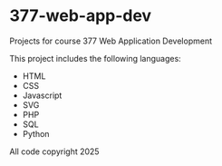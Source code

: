 # 377-web-app-dev
Projects for course 377 Web Application Development

This project includes the following languages:
- HTML
- CSS
- Javascript
- SVG
- PHP
- SQL
- Python

All code copyright 2025